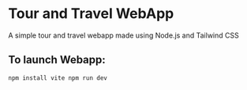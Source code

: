 # Tour and Travel WebApp

A simple tour and travel webapp made using Node.js and Tailwind CSS

## To launch Webapp:
`
npm install vite
npm run dev
`
